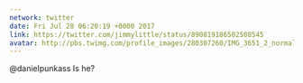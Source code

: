 ```yaml
---
network: twitter
date: Fri Jul 28 06:20:19 +0000 2017
link: https://twitter.com/jimmylittle/status/890819186502508545
avatar: http://pbs.twimg.com/profile_images/280307260/IMG_3651_2_normal.jpg
---
```


@danielpunkass Is he?
